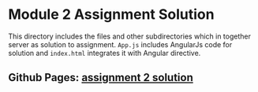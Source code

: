 # Module 2 Assignment Solution
This directory includes the files and other subdirectories  which 
in together server as solution to assignment. `App.js` includes 
AngularJs code for solution and `index.html` integrates it with
Angular directive. 

## Github Pages: [assignment 2 solution ](https://rcsthakuri.github.io/AngularJs-Coursera-Course/module2-solution/)
